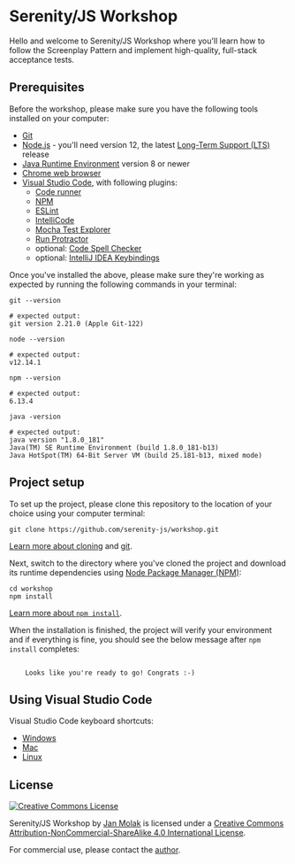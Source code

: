 # Serenity/JS Workshop

Hello and welcome to Serenity/JS Workshop where you'll learn how to follow the Screenplay Pattern and implement high-quality, full-stack acceptance tests.

## Prerequisites

Before the workshop, please make sure you have the following tools installed on your computer:
- [Git](https://git-scm.com/downloads)
- [Node.js](https://nodejs.org/) - you'll need version 12, the latest [Long-Term Support (LTS)](https://nodejs.org/en/about/releases/) release
- [Java Runtime Environment](https://adoptopenjdk.net/) version 8 or newer
- [Chrome web browser](https://www.google.co.uk/chrome/) 
- [Visual Studio Code](https://code.visualstudio.com/), with following plugins:
    - [Code runner](https://marketplace.visualstudio.com/items?itemName=formulahendry.code-runner)
    - [NPM](https://marketplace.visualstudio.com/items?itemName=eg2.vscode-npm-script)
    - [ESLint](https://marketplace.visualstudio.com/items?itemName=dbaeumer.vscode-eslint)
    - [IntelliCode](https://marketplace.visualstudio.com/items?itemName=VisualStudioExptTeam.vscodeintellicode)
    - [Mocha Test Explorer](https://marketplace.visualstudio.com/items?itemName=hbenl.vscode-mocha-test-adapter)
    - [Run Protractor](https://marketplace.visualstudio.com/items?itemName=gabduss.run-protractor)
    - optional: [Code Spell Checker](https://marketplace.visualstudio.com/items?itemName=streetsidesoftware.code-spell-checker)
    - optional: [IntelliJ IDEA Keybindings](https://marketplace.visualstudio.com/items?itemName=k--kato.intellij-idea-keybindings)

Once you've installed the above, please make sure they're working as expected by running the following commands in your terminal:

```console
git --version

# expected output:
git version 2.21.0 (Apple Git-122)
```

```console
node --version

# expected output:
v12.14.1
```

```console
npm --version

# expected output:
6.13.4
```

```console
java -version

# expected output:
java version "1.8.0_181"
Java(TM) SE Runtime Environment (build 1.8.0_181-b13)
Java HotSpot(TM) 64-Bit Server VM (build 25.181-b13, mixed mode)
```

## Project setup

To set up the project, please clone this repository to the location of your choice using your computer terminal: 

```console
git clone https://github.com/serenity-js/workshop.git
```
[Learn more about cloning](https://docs.github.com/en/github/creating-cloning-and-archiving-repositories/cloning-a-repository) and [git](https://try.github.io/).

Next, switch to the directory where you've cloned the project and download its runtime dependencies using [Node Package Manager (NPM)](https://nodejs.org/en/knowledge/getting-started/npm/what-is-npm/):
```console
cd workshop
npm install
```
[Learn more about `npm install`](https://docs.npmjs.com/cli/install).

When the installation is finished, the project will verify your environment and if everything is fine, you should see the below message after `npm install` completes:

```console

    Looks like you're ready to go! Congrats :-)

```

## Using Visual Studio Code

Visual Studio Code keyboard shortcuts: 
- [Windows](https://code.visualstudio.com/shortcuts/keyboard-shortcuts-windows.pdf)
- [Mac](https://code.visualstudio.com/shortcuts/keyboard-shortcuts-macos.pdf)
- [Linux](https://code.visualstudio.com/shortcuts/keyboard-shortcuts-linux.pdf)

## License

<a rel="license" href="http://creativecommons.org/licenses/by-nc-sa/4.0/"><img alt="Creative Commons License" style="border-width:0" src="https://i.creativecommons.org/l/by-nc-sa/4.0/88x31.png" /></a>

<span xmlns:dct="http://purl.org/dc/terms/" property="dct:title">Serenity/JS Workshop</span> by <a xmlns:cc="http://creativecommons.org/ns#" href="https://janmolak.com/about-the-author-e45e048661c" property="cc:attributionName" rel="cc:attributionURL">Jan Molak</a> is licensed under a <a rel="license" href="http://creativecommons.org/licenses/by-nc-sa/4.0/">Creative Commons Attribution-NonCommercial-ShareAlike 4.0 International License</a>.

For commercial use, please contact the [author](https://janmolak.com/about-the-author-e45e048661c).

